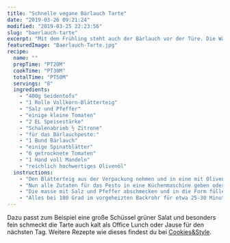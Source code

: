 ```yaml
---
title: "Schnelle vegane Bärlauch Tarte"
date: "2019-03-26 09:21:24"
modified: "2019-03-25 22:23:56"
slug: "baerlauch-tarte"
excerpt: "Mit dem Frühling steht auch der Bärlauch vor der Türe. Die Wälder sind bereits prall gefüllt und somit ist es höchste Zeit für ein leckeres, schnelles Rezept. "
featuredImage: "Baerlauch-Tarte.jpg"
recipe:
  name: ""
  prepTime: "PT20M"
  cookTime: "PT30M"
  totalTime: "PT50M"
  servings: "8"
  ingredients:
    - "400g Seidentofu"
    - "1 Rolle Vollkorn-Blätterteig"
    - "Salz und Pfeffer"
    - "einige kleine Tomaten"
    - "2 EL Speisestärke"
    - "Schalenabrieb ½ Zitrone"
    - "für das Bärlauchpesto:"
    - "1 Bund Bärlauch"
    - "einige Spinatblätter"
    - "6 getrocknete Tomaten"
    - "1 Hand voll Mandeln"
    - "reichlich hochwertiges Olivenöl"
  instructions:
    - "Den Blätterteig aus der Verpackung nehmen und in eine mit Olivenöl gefettete Tarte-Form einpassen. Den Boden einige Male mit einer Gabel einstechen (damit sich der Teig nicht aufbläht)."
    - "Nun alle Zutaten für das Pesto in eine Küchenmaschine geben oder mit einem Stabmixer zu einer homogenen Paste passieren. Ist das geschehen, wird der Seidentofu mithilfe eines Schneebesens mit etwa 5 EL pesto vermengt und die Speisestärke untergehoben. Dann die Zitronenschale reiben und ebenfalls zugeben."
    - "Die masse mit Salz und Pfeffer abschmecken und in die Form füllen. Einige Cherrytomaten halbieren und die Tarte damit verzieren. Wichtig ist, dass du die Hälften mit der Schalenseite nach unten hinein drückst, damit die Tomaten auch nach dem Backen noch saftig sind."
    - "Alles bei 180 Grad im vorgeheizten Backrohr für etwa 25-30 Minuten backen, bis der Blätterteigrand knusprig und braun und die Füllung fest geworden ist."
---
```


Dazu passt zum Beispiel eine große Schüssel grüner Salat und besonders fein schmeckt die Tarte auch kalt als Office Lunch oder Jause für den nächsten Tag. Weitere Rezepte wie dieses findest du bei [Cookies&Style](https://cookiesandstyle.at).